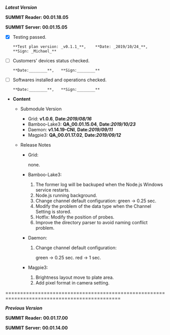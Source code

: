 ***Latest Version***

**SUMMIT Reader: 00.01.18.05**

**SUMMIT Server: 00.01.15.05**

* [x] Testing passed. 

      **Test plan version: _v0.1.1_**,    **Date: _2019/10/24_**,     **Sign: _Michael_**

* [ ] Customers' devices status checked. 

      **Date:________**,   **Sign:________**

* [ ] Softwares installed and operations checked. 

      **Date:________**,   **Sign:________**

*  **Content**
    *  Submodule Version
        *  Grid: **v1.0.6**,        **Date:_2019/08/16_**
        *  Bamboo-Lake3: **QA_00.01.15.04**,        **Date:_2019/10/23_**
        *  Daemon: **v1.14.19-CNI**,        **Date:_2019/09/11_**
        *  Magpie3: **QA_00.01.17.02**,       **Date:_2019/09/12_**

    *  Release Notes
        *  Grid:
        
            none.

        * Bamboo-Lake3:
            1. The former log will be backuped when the Node.js Windows service restarts.
            2. Node.js running background.
            3. Change channel default configuration: green -> 0.25 sec.
            4. Modify the problem of the data type when the Channel Setting is stored.
            5. Hotfix: Modify the position of probes.
            6. Improve the directory parser to avoid naming conflict problem.

        *  Daemon:
            1. Change channel default configuration:

                green -> 0.25 sec.
                red -> 1 sec.
            
        *  Magpie3:
            1. Brightness layout move to plate area.
            2. Add pixel format in camera setting.
            
        

=============================================================================================

***Previous Version***

**SUMMIT Reader: 00.01.17.00**

**SUMMIT Server: 00.01.14.00**
